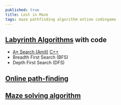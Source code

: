 ```yaml
---
published: true
title: Lost in Maze
tags: maze pathfinding algorithm online codingame
---
```

## [Labyrinth Algorithms](http://bryukh.com/labyrinth-algorithms/) with code
- [A* Search (Amit)](https://theory.stanford.edu/~amitp/GameProgramming/AStarComparison.html)
	[C++](https://www.redblobgames.com/pathfinding/a-star/implementation.html#cpp-astar)
- Breadth First Search (BFS)
- Depth First Search (DFS)

## [Online path-finding](http://qiao.github.io/PathFinding.js/visual/)

## [Maze solving algorithm](https://en.wikipedia.org/wiki/Maze_solving_algorithm)
